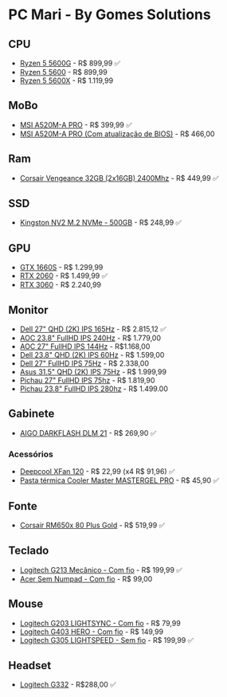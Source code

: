 # PC Mari - By Gomes Solutions

## CPU 
- [Ryzen 5 5600G](https://www.kabum.com.br/produto/181088/processador-amd-ryzen-5-5600g-3-9ghz-4-4ghz-max-turbo-cache-19mb-6-nucleos-12-threads-video-integrado-am4-100-100000252box?gclid=CjwKCAiAyfybBhBKEiwAgtB7fsFDCTAnouWIKCogP1dQ2TUyraKD_aVueiRdfUtsZ3oNrxbA1AnkgBoC2CUQAvD_BwE) - R$ 899,99 :white_check_mark:
- [Ryzen 5 5600](https://www.kabum.com.br/produto/320798/processador-amd-ryzen-5-5600-3-5ghz-4-4ghz-max-turbo-cache-35mb-am4-sem-video-100-100000927box?gclid=CjwKCAiAyfybBhBKEiwAgtB7fge17Oq2aESNWSzTxQGnzaLd9rWDn7tHfL92-19Q6tX8bMHEz4VRMxoC2_gQAvD_BwE) - R$ 899,99
- [Ryzen 5 5600X](https://www.kabum.com.br/produto/129451/processador-amd-ryzen-5-5600x-3-7ghz-4-6ghz-max-turbo-cache-35mb-6-nucleos-12-threads-am4-100-100000065box?gclid=CjwKCAiAyfybBhBKEiwAgtB7fk3H6040JjXzfgarrcD_xRiGT2-NyrYRFgi91lryswBLKjIzRqAumRoCTX0QAvD_BwE) - R$ 1.119,99

## MoBo

- [MSI A520M-A PRO](https://www.kabum.com.br/produto/280890/placa-mae-msi-a520m-a-pro-amd-am4-matx-ddr4?gclid=CjwKCAiAyfybBhBKEiwAgtB7fhPOdnqQGx04X2ErseIuJVW0_7th2rg9ErOkeXMRPAns18G4-Zr5EhoCwkkQAvD_BwE) - R$ 399,99 :white_check_mark:
- [MSI A520M-A PRO (Com atualização de BIOS)](https://www.kabum.com.br/produto/280890/placa-mae-msi-a520m-a-pro-amd-am4-matx-ddr4?gclid=CjwKCAiAyfybBhBKEiwAgtB7fhPOdnqQGx04X2ErseIuJVW0_7th2rg9ErOkeXMRPAns18G4-Zr5EhoCwkkQAvD_BwE) - R$ 466,00

## Ram

- [Corsair Vengeance 32GB (2x16GB) 2400Mhz](https://www.kabum.com.br/produto/110814/memoria-corsair-vengeance-lpx-32gb-2x16gb-2400mhz-ddr4-c16-black-cmk32gx4m2a2400c16?gclid=CjwKCAiAyfybBhBKEiwAgtB7fncY3cSc6EgbWYBmZC1hEISskwZaO5xxHS6D5jH12Otz2CjsDnZZhhoC8c8QAvD_BwE) - R$ 449,99 :white_check_mark:

## SSD

- [Kingston NV2 M.2 NVMe - 500GB](https://www.terabyteshop.com.br/produto/23002/ssd-kingston-nv2-500gb-m2-nvme-2280-leitura-3500mbs-e-gravacao-2100mbs-snv2s500g) - R$ 248,99 :white_check_mark:

## GPU

- [GTX 1660S](https://www.kabum.com.br/produto/110396/placa-de-video-gtx-1660-super-twin-fan-zotac-gaming-nvidia-geforce-6-gb-gddr6-zt-t16620f-10l?gclid=CjwKCAiAyfybBhBKEiwAgtB7fsBr1ZKsbDQEoW_P9i703NS3DWr90azvgwsha7bUR4HH8iEZeetkhhoC-7IQAvD_BwE) - R$ 1.299,99 
- [RTX 2060](https://www.kabum.com.br/produto/357660/placa-de-video-rtx-2060-ventus-gp-oc-msi-nvidia-geforce-6gb-gddr6-ray-tracing-geforce-rtx-2060-ventus-gp-oc?gclid=CjwKCAiAyfybBhBKEiwAgtB7fvf0Jqn5F8Y7O_wRcdG1qahtPOw1NrJ63dYeSKnebEbcXDEi0rD_MBoCDVQQAvD_BwE) - R$ 1.499,99 :white_check_mark:
- [RTX 3060](https://www.kabum.com.br/produto/384627/placa-de-video-rtx-3060-ventus-2x-msi-nvidia-geforce-12gb-gddr6-dlss-ray-tracing?gclid=CjwKCAiAyfybBhBKEiwAgtB7fgqi9s0KB1bqz-hc-q9nf8kgLWnXkkyO7mCJYefzJ9XLH_YJ9ZqgVRoCsNMQAvD_BwE) - R$ 2.240,99

## Monitor

- [Dell 27" QHD (2K) IPS 165Hz](https://www.magazineluiza.com.br/monitor-dell-gamer-27-s2721dgf-preto/p/hj4kh7dhd7/in/mogm/?=&seller_id=dell&utm_source=zoom&utm_medium=cpc&utm_content=-un_magalu-ce_b2c-cp&partner_id=62175&bigclid=eyJvZmZlcklkIjoxMzUxOTU5MjgsInNrdSI6ImhqNGtoN2RoZDciLCJncm91cElkIjoiaGo0a2g3ZGhkNyIsImxvZyI6IjE3LzExLzIwMjIgMjA6NDkifQ&utm_campaign=88588f2990b74e7c843000d211771fb3&utm_term=88588f2990b74e7c843000d211771fb3) - R$ 2.815,12 :white_check_mark:
- [AOC 23.8" FullHD IPS 240Hz](https://www.amazon.com.br/Monitor-Gamer-AOC-G-Sync-Compatible/dp/B09RTKLFMS/ref=asc_df_B09RTKLFMS/?tag=googleshopp00-20&linkCode=df0&hvadid=379739325766&hvpos=&hvnetw=g&hvrand=14072371425676479731&hvpone=&hvptwo=&hvqmt=&hvdev=c&hvdvcmdl=&hvlocint=&hvlocphy=1001655&hvtargid=pla-1654570344383&psc=1) - R$ 1.779,00
- [AOC 27" FullHD IPS 144Hz](https://www.amazon.com.br/Monitor-AOC-G-Sync-Compatible-27G2/dp/B088L3TM7X/ref=asc_df_B088L3TM7X/?tag=googleshopp00-20&linkCode=df0&hvadid=379817900090&hvpos=&hvnetw=g&hvrand=14072371425676479731&hvpone=&hvptwo=&hvqmt=&hvdev=c&hvdvcmdl=&hvlocint=&hvlocphy=1001655&hvtargid=pla-939607878845&psc=1) - R$1.168,00
- [Dell 23.8" QHD (2K) IPS 60Hz](https://www.dell.com/pt-br/shop/monitor-dell-de-238-qhd-p2423d/apd/210-beos/monitores-e-acess%C3%B3rios?gacd=9657105-15015-5761040-275878141-0&dgc=ST&cid=71700000100771159&gclid=CjwKCAiAyfybBhBKEiwAgtB7fnYVrzthwgX4Klf4lIpnAjW8Y-3oFtEp4OxCnf36jNS-NROARgCvYxoC_-4QAvD_BwE&gclsrc=aw.ds&nclid=GGX0QtMeWYTjSE_ukAUfkMmd39OMDq6MjLjE5OtTCAQnkFlRLyehKgbLl4n48usu#techspecs_section) - R$ 1.599,00
- [Dell 27" FullHD IPS 75Hz](https://www.dell.com/pt-br/shop/monitor-27-dell-s2721h/apd/210-bdor/monitores-e-acess%C3%B3rios?gacd=9657105-15015-5761040-275878141-0&dgc=ST&cid=71700000100771159&gclid=CjwKCAiAyfybBhBKEiwAgtB7ftuxFOaj7Gss-JgsBWbPIzYgDpQMai_BvFbCD9gHmNcXzQPhWb0MkxoCxfMQAvD_BwE&gclsrc=aw.ds&nclid=GGX0QtMeWYTjSE_ukAUfkMmd39OMDq6MjLjE5OtTCAQnkFlRLyehKgbLl4n48usu) - R$ 2.338,00
- [Asus 31.5" QHD (2K) IPS 75Hz](https://www.kabum.com.br/produto/154004/monitor-asus-eye-care-31-5-2k-qhd-ips-hdmi-e-displayport-100-srgb-hdr-adptive-sync-ajuste-de-angulo-som-integrado-vesa-vp32aq?gclid=CjwKCAiAyfybBhBKEiwAgtB7fghj_7cS4MY2cxISIkByRP9ZYVNtVByaV5MdEj3-jYhKOOujrcFPhBoCz6cQAvD_BwE) - R$ 1.999,99
- [Pichau 27" FullHD IPS 75hz](https://www.amazon.com.br/Monitor-Profissional-Pichau-Ajustavel-Pc-prs27-mpp01/dp/B0BBXZHN2V/ref=asc_df_B0BBXZHN2V/?tag=googleshopp00-20&linkCode=df0&hvadid=379817900090&hvpos=&hvnetw=g&hvrand=14072371425676479731&hvpone=&hvptwo=&hvqmt=&hvdev=c&hvdvcmdl=&hvlocint=&hvlocphy=1001655&hvtargid=pla-2004604365112&psc=1) - R$ 1.819,90
- [Pichau 23.8" FullHD IPS 280hz](https://www.amazon.com.br/dp/B0BJVY2K7B?ref=emc_p_m_5_i&th=1) - R$ 1.499.00

## Gabinete

- [AIGO DARKFLASH DLM 21](https://www.pichau.com.br/gabinete-gamer-aigo-darkflash-dlm-21-mesh-preto-lateral-vidro) - R$ 269,90 :white_check_mark:

### Acessórios

- [Deepcool XFan 120](https://www.kabum.com.br/produto/104382/cooler-fan-deepcool-xfan-120-120mm-preto-dp-fdc-xf120) - R$ 22,99 (x4 R$ 91,96) :white_check_mark:
- [Pasta térmica Cooler Master MASTERGEL PRO](https://www.pichau.com.br/pasta-termica-cooler-master-mastergel-pro-mgy-zosg-n15m-r2) - R$ 45,90 :white_check_mark:

## Fonte

- [Corsair RM650x 80 Plus Gold](https://www.kabum.com.br/produto/371178/fonte-corsair-rmx-series-rm650x-650w-80-plus-gold-full-modular-cp-9020178-na?gclid=CjwKCAiAyfybBhBKEiwAgtB7fm7yuQ2AsZhPycMhrIzn5ZpGxN68LTPB-Crsyj23JbKcUAVgaM_y1xoCUbQQAvD_BwE) - R$ 519,99 :white_check_mark:

## Teclado

- [Logitech G213 Mecânico - Com fio](https://www.kabum.com.br/produto/107334/teclado-gamer-logitech-g213-rgb-lightsync-controles-de-midia-dedicados-design-duravel-resistente-a-respingos-abnt2-preto-920-009438?gclid=CjwKCAiAyfybBhBKEiwAgtB7fjohLOEluRoyiWQquZGZXoB9uzkCJ0GJgt1ZYTO29BypZcaYEW6khxoCIJsQAvD_BwE) - R$ 199,99 :white_check_mark:
- [Acer Sem Numpad - Com fio](https://br-store.acer.com/acer-nkw120-nitro-keyboard-tkl-usb-standard-black-retail-pack-for-brazil-portuguese-gp-kbd11-035/p?idsku=878&gclid=CjwKCAiAyfybBhBKEiwAgtB7fp9QCjk230n5EOwyfmjBc5Bj7hejSXb5JXffHIcj9u-bxe6wxgVAixoCrW8QAvD_BwE) - R$ 99,00

## Mouse

- [Logitech G203 LIGHTSYNC - Com fio](https://www.kabum.com.br/produto/112948/mouse-gamer-logitech-g203-lightsync-rgb-efeito-de-ondas-de-cores-6-botoes-programaveis-e-ate-8-000-dpi-preto-910-005793?gclid=CjwKCAiAyfybBhBKEiwAgtB7fqi_KHg9ySXVX9DJwFET5lRgEJGpA0By9fxblPiCHXYt5kHCasRAIRoCIugQAvD_BwE) - R$ 79,99
- [Logitech G403 HERO - Com fio](https://www.kabum.com.br/produto/102649/mouse-gamer-logitech-g403-hero-com-rgb-lightsync-6-botoes-programaveis-ajuste-de-peso-e-sensor-hero-25k-910-005631?awc=17729_1669355652_7d1073e62356b84472c7967ee252ca98&utm_source=AWIN&utm_medium=AFILIADOS&utm_campaign=PS5FIFA_out22&utm_content=&utm_term=667929) - R$ 149,99
- [Logitech G305 LIGHTSPEED - Sem fio](https://www.amazon.com.br/Logitech-LIGHTSPEED-Bot%C3%B5es-Program%C3%A1veis-12-000/dp/B07GPRWFC5/ref=asc_df_B07GPRWFC5/?tag=googleshopp00-20&linkCode=df0&hvadid=379713309507&hvpos=&hvnetw=g&hvrand=6282548365234245051&hvpone=&hvptwo=&hvqmt=&hvdev=c&hvdvcmdl=&hvlocint=&hvlocphy=1001655&hvtargid=pla-782622594439&psc=1) - R$ 199,99 :white_check_mark:

## Headset

- [Logitech G332](https://www.amazon.com.br/Fone-Ouvido-Jogos-Stereo-Logitech/dp/B07MDPCQTZ/ref=asc_df_B07MDPCQTZ/?tag=googleshopp00-20&linkCode=df0&hvadid=379720486248&hvpos=&hvnetw=g&hvrand=10486864307428597655&hvpone=&hvptwo=&hvqmt=&hvdev=c&hvdvcmdl=&hvlocint=&hvlocphy=1001655&hvtargid=pla-668492870350&psc=1) - R$288,00 :white_check_mark:
 
